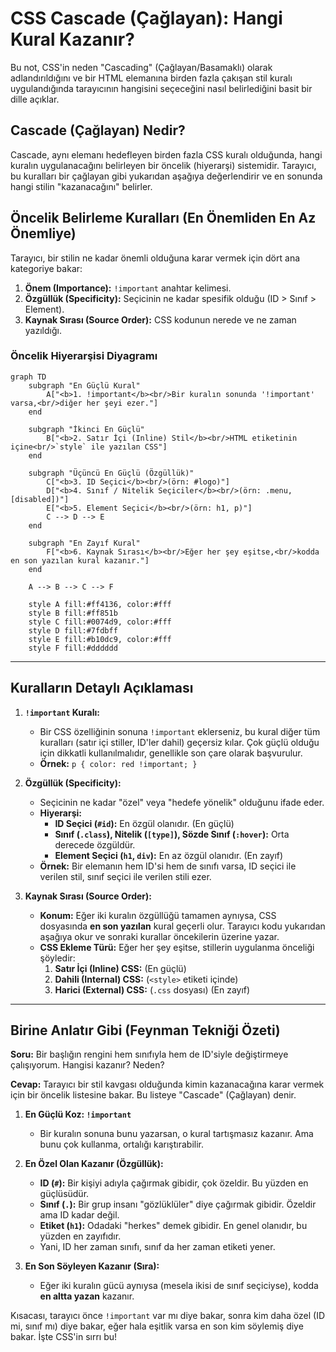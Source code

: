 # CSS Cascade (Çağlayan): Hangi Kural Kazanır?

Bu not, CSS'in neden "Cascading" (Çağlayan/Basamaklı) olarak adlandırıldığını ve bir HTML elemanına birden fazla çakışan stil kuralı uygulandığında tarayıcının hangisini seçeceğini nasıl belirlediğini basit bir dille açıklar.

## Cascade (Çağlayan) Nedir?

Cascade, aynı elemanı hedefleyen birden fazla CSS kuralı olduğunda, hangi kuralın uygulanacağını belirleyen bir öncelik (hiyerarşi) sistemidir. Tarayıcı, bu kuralları bir çağlayan gibi yukarıdan aşağıya değerlendirir ve en sonunda hangi stilin "kazanacağını" belirler.

## Öncelik Belirleme Kuralları (En Önemliden En Az Önemliye)

Tarayıcı, bir stilin ne kadar önemli olduğuna karar vermek için dört ana kategoriye bakar:

1.  **Önem (Importance):** `!important` anahtar kelimesi.
2.  **Özgüllük (Specificity):** Seçicinin ne kadar spesifik olduğu (ID > Sınıf > Element).
3.  **Kaynak Sırası (Source Order):** CSS kodunun nerede ve ne zaman yazıldığı.

### Öncelik Hiyerarşisi Diyagramı

```mermaid
graph TD
    subgraph "En Güçlü Kural"
        A["<b>1. !important</b><br/>Bir kuralın sonunda '!important' varsa,<br/>diğer her şeyi ezer."]
    end

    subgraph "İkinci En Güçlü"
        B["<b>2. Satır İçi (Inline) Stil</b><br/>HTML etiketinin içine<br/>`style` ile yazılan CSS"]
    end

    subgraph "Üçüncü En Güçlü (Özgüllük)"
        C["<b>3. ID Seçici</b><br/>(örn: #logo)"]
        D["<b>4. Sınıf / Nitelik Seçiciler</b><br/>(örn: .menu, [disabled])"]
        E["<b>5. Element Seçici</b><br/>(örn: h1, p)"]
        C --> D --> E
    end

    subgraph "En Zayıf Kural"
        F["<b>6. Kaynak Sırası</b><br/>Eğer her şey eşitse,<br/>kodda en son yazılan kural kazanır."]
    end

    A --> B --> C --> F

    style A fill:#ff4136, color:#fff
    style B fill:#ff851b
    style C fill:#0074d9, color:#fff
    style D fill:#7fdbff
    style E fill:#b10dc9, color:#fff
    style F fill:#dddddd
```

---

## Kuralların Detaylı Açıklaması

1.  **`!important` Kuralı:**
    - Bir CSS özelliğinin sonuna `!important` eklerseniz, bu kural diğer tüm kuralları (satır içi stiller, ID'ler dahil) geçersiz kılar. Çok güçlü olduğu için dikkatli kullanılmalıdır, genellikle son çare olarak başvurulur.
    - **Örnek:** `p { color: red !important; }`

2.  **Özgüllük (Specificity):**
    - Seçicinin ne kadar "özel" veya "hedefe yönelik" olduğunu ifade eder.
    - **Hiyerarşi:**
        - **ID Seçici (`#id`):** En özgül olanıdır. (En güçlü)
        - **Sınıf (`.class`), Nitelik (`[type]`), Sözde Sınıf (`:hover`):** Orta derecede özgüldür.
        - **Element Seçici (`h1`, `div`):** En az özgül olanıdır. (En zayıf)
    - **Örnek:** Bir elemanın hem ID'si hem de sınıfı varsa, ID seçici ile verilen stil, sınıf seçici ile verilen stili ezer.

3.  **Kaynak Sırası (Source Order):**
    - **Konum:** Eğer iki kuralın özgüllüğü tamamen aynıysa, CSS dosyasında **en son yazılan** kural geçerli olur. Tarayıcı kodu yukarıdan aşağıya okur ve sonraki kurallar öncekilerin üzerine yazar.
    - **CSS Ekleme Türü:** Eğer her şey eşitse, stillerin uygulanma önceliği şöyledir:
        1.  **Satır İçi (Inline) CSS:** (En güçlü)
        2.  **Dahili (Internal) CSS:** (`<style>` etiketi içinde)
        3.  **Harici (External) CSS:** (`.css` dosyası) (En zayıf)

---

## Birine Anlatır Gibi (Feynman Tekniği Özeti)

**Soru:** Bir başlığın rengini hem sınıfıyla hem de ID'siyle değiştirmeye çalışıyorum. Hangisi kazanır? Neden?

**Cevap:** Tarayıcı bir stil kavgası olduğunda kimin kazanacağına karar vermek için bir öncelik listesine bakar. Bu listeye "Cascade" (Çağlayan) denir.

1.  **En Güçlü Koz: `!important`**
    - Bir kuralın sonuna bunu yazarsan, o kural tartışmasız kazanır. Ama bunu çok kullanma, ortalığı karıştırabilir.

2.  **En Özel Olan Kazanır (Özgüllük):**
    - **ID (`#`):** Bir kişiyi adıyla çağırmak gibidir, çok özeldir. Bu yüzden en güçlüsüdür.
    - **Sınıf (`.`):** Bir grup insanı "gözlüklüler" diye çağırmak gibidir. Özeldir ama ID kadar değil.
    - **Etiket (`h1`):** Odadaki "herkes" demek gibidir. En genel olanıdır, bu yüzden en zayıfıdır.
    - Yani, ID her zaman sınıfı, sınıf da her zaman etiketi yener.

3.  **En Son Söyleyen Kazanır (Sıra):**
    - Eğer iki kuralın gücü aynıysa (mesela ikisi de sınıf seçiciyse), kodda **en altta yazan** kazanır.

Kısacası, tarayıcı önce `!important` var mı diye bakar, sonra kim daha özel (ID mi, sınıf mı) diye bakar, eğer hala eşitlik varsa en son kim söylemiş diye bakar. İşte CSS'in sırrı bu!

